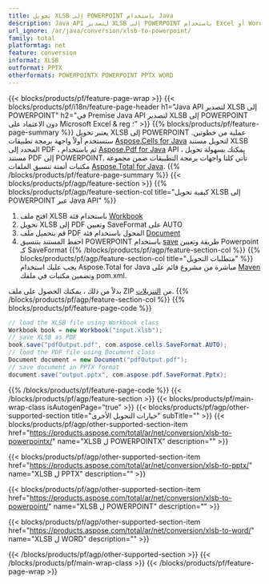 ```yaml
---
title: تحويل XLSB إلى POWERPOINT باستخدام Java
description: Java API لتصدير XLSB إلى POWERPOINT باستخدام Excel أو Word
url_ignore: /ar/java/conversion/xlsb-to-powerpoint/
family: total
platformtag: net
feature: conversion
informat: XLSB
outformat: PPTX
otherformats: POWERPOINTX POWERPOINT PPTX WORD
---
```

{{< blocks/products/pf/feature-page-wrap >}}
{{< blocks/products/pf/i18n/feature-page-header h1="Java API لتصدير XLSB إلى POWERPOINT" h2="في Premise Java API لتصدير XLSB إلى POWERPOINT دون الاعتماد على Microsoft Excel & reg ؛" >}}
{{% blocks/products/pf/feature-page-summary %}}
يعتبر تحويل XLSB إلى POWERPOINT عملية من خطوتين. ستستخدم أولاً واجهة برمجة تطبيقات [Aspose.Cells for Java](https://products.aspose.com/cells/java) لتحويل مستند XLSB المحدد إلى PDF ، ثم باستخدام [Aspose.Pdf for Java](https://products.aspose.com/pdf/java) API ، يمكنك بسهولة تحويل مستند PDF إلى POWERPOINT. تأتي كلتا واجهات برمجة التطبيقات ضمن مجموعة مكتبات أتمتة تنسيق الملفات [Aspose.Total for Java](https://products.aspose.com/total/java/).
{{% /blocks/products/pf/feature-page-summary  %}}
{{< blocks/products/pf/agp/feature-section >}}
{{% blocks/products/pf/agp/feature-section-col title="كيفية تحويل XLSB إلى POWERPOINT عبر Java API" %}}
1. افتح ملف XLSB باستخدام فئة [Workbook](https://reference.aspose.com/cells/java/com.aspose.cells/Workbook)
2. تحويل XLSB إلى PDF وتعيين SaveFormat على AUTO
3. قم بتحميل ملف PDF المحول باستخدام فئة [Document](https://reference.aspose.com/pdf/java/com.aspose.pdf/Document)
4. احفظ المستند بتنسيق POWERPOINT باستخدام [save](https://reference.aspose.com/pdf/java/com.aspose.pdf/Document#save-java.lang.String-com.aspose.pdf.SaveOptions-) طريقة وتعيين Powerpoint كـ SaveFormat
{{% /blocks/products/pf/agp/feature-section-col %}}
{{% blocks/products/pf/agp/feature-section-col title="متطلبات التحويل" %}}
يجب عليك استخدام Aspose.Total for Java مباشرة من مشروع قائم على [Maven](https://repository.aspose.com/webapp/#/artifacts/browse/tree/General/repo/com/aspose/aspose-total) وتضمين مكتبات في ملفك pom.xml.

بدلاً من ذلك ، يمكنك الحصول على ملف ZIP من [التنزيلات](https://releases.aspose.com/total/java).
{{% /blocks/products/pf/agp/feature-section-col %}}
{{% blocks/products/pf/feature-page-code %}}
```cs
// load the XLSB file using Workbook class
Workbook book = new Workbook("input.xlsb");
// save XLSB as PDF
book.save("pdfOutput.pdf", com.aspose.cells.SaveFormat.AUTO);
// load the PDF file using Document class
Document document = new Document("pdfOutput.pdf");
// save document in PPTX format
document.save("output.pptx", com.aspose.pdf.SaveFormat.Pptx);  
```
{{% /blocks/products/pf/feature-page-code %}}
{{< /blocks/products/pf/agp/feature-section >}}
{{< blocks/products/pf/main-wrap-class isAutogenPage="true" >}}
{{< blocks/products/pf/agp/other-supported-section title="خيارات التحويل الأخرى" subTitle="" >}}
{{< blocks/products/pf/agp/other-supported-section-item href="https://products.aspose.com/total/ar/net/conversion/xlsb-to-powerpointx/" name="XLSB ل POWERPOINTX" description="" >}}

{{< blocks/products/pf/agp/other-supported-section-item href="https://products.aspose.com/total/ar/net/conversion/xlsb-to-pptx/" name="XLSB ل PPTX" description="" >}}

{{< blocks/products/pf/agp/other-supported-section-item href="https://products.aspose.com/total/ar/net/conversion/xlsb-to-powerpoint/" name="XLSB ل POWERPOINT" description="" >}}

{{< blocks/products/pf/agp/other-supported-section-item href="https://products.aspose.com/total/ar/net/conversion/xlsb-to-word/" name="XLSB ل WORD" description="" >}}


{{< /blocks/products/pf/agp/other-supported-section >}}
{{< /blocks/products/pf/main-wrap-class >}}
{{< /blocks/products/pf/feature-page-wrap >}}